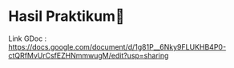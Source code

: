 # Hasil Praktikum:rocket:

Link GDoc : https://docs.google.com/document/d/1g81P__6Nky9FLUKHB4P0-ctQRfMvUrCsfEZHNmmwugM/edit?usp=sharing